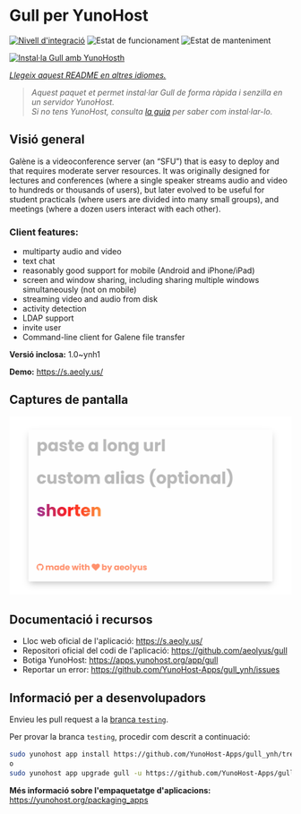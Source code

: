 <!--
N.B.: Aquest README ha estat generat automàticament per <https://github.com/YunoHost/apps/tree/master/tools/readme_generator>
NO s'ha de modificar manualment.
-->

# Gull per YunoHost

[![Nivell d'integració](https://apps.yunohost.org/badge/integration/gull)](https://ci-apps.yunohost.org/ci/apps/gull/)
![Estat de funcionament](https://apps.yunohost.org/badge/state/gull)
![Estat de manteniment](https://apps.yunohost.org/badge/maintained/gull)

[![Instal·la Gull amb YunoHosth](https://install-app.yunohost.org/install-with-yunohost.svg)](https://install-app.yunohost.org/?app=gull)

*[Llegeix aquest README en altres idiomes.](./ALL_README.md)*

> *Aquest paquet et permet instal·lar Gull de forma ràpida i senzilla en un servidor YunoHost.*  
> *Si no tens YunoHost, consulta [la guia](https://yunohost.org/install) per saber com instal·lar-lo.*

## Visió general

Galène is a videoconference server (an “SFU”) that is easy to deploy and that requires moderate server resources. It was originally designed for lectures and conferences (where a single speaker streams audio and video to hundreds or thousands of users), but later evolved to be useful for student practicals (where users are divided into many small groups), and meetings (where a dozen users interact with each other).

### Client features:

- multiparty audio and video
- text chat
- reasonably good support for mobile (Android and iPhone/iPad)
- screen and window sharing, including sharing multiple windows simultaneously (not on mobile)
- streaming video and audio from disk
- activity detection
- LDAP support
- invite user
- Command-line client for Galene file transfer


**Versió inclosa:** 1.0~ynh1

**Demo:** <https://s.aeoly.us/>

## Captures de pantalla

![Captures de pantalla de Gull](./doc/screenshots/screenshot.png)

## Documentació i recursos

- Lloc web oficial de l'aplicació: <https://s.aeoly.us/>
- Repositori oficial del codi de l'aplicació: <https://github.com/aeolyus/gull>
- Botiga YunoHost: <https://apps.yunohost.org/app/gull>
- Reportar un error: <https://github.com/YunoHost-Apps/gull_ynh/issues>

## Informació per a desenvolupadors

Envieu les pull request a la [branca `testing`](https://github.com/YunoHost-Apps/gull_ynh/tree/testing).

Per provar la branca `testing`, procedir com descrit a continuació:

```bash
sudo yunohost app install https://github.com/YunoHost-Apps/gull_ynh/tree/testing --debug
o
sudo yunohost app upgrade gull -u https://github.com/YunoHost-Apps/gull_ynh/tree/testing --debug
```

**Més informació sobre l'empaquetatge d'aplicacions:** <https://yunohost.org/packaging_apps>
